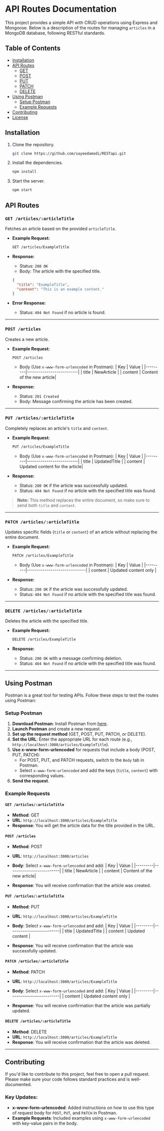 

# API Routes Documentation

This project provides a simple API with CRUD operations using Express and Mongoose. Below is a description of the routes for managing `articles` in a MongoDB database, following RESTful standards.

## Table of Contents

- [Installation](#installation)
- [API Routes](#api-routes)
  - [GET](#get)
  - [POST](#post)
  - [PUT](#put)
  - [PATCH](#patch)
  - [DELETE](#delete)
- [Using Postman](#using-postman)
  - [Setup Postman](#setup-postman)
  - [Example Requests](#example-requests)
- [Contributing](#contributing)
- [License](#license)

## Installation

1. Clone the repository.
   ```bash
   git clone https://github.com/sayeedamodi/RESTapi.git
   ```
2. Install the dependencies.
   ```bash
   npm install
   ```
3. Start the server.
   ```bash
   npm start
   ```

## API Routes

### `GET /articles/:articleTitle`

Fetches an article based on the provided `articleTitle`.

- **Example Request:**
  ```bash
  GET /articles/ExampleTitle
  ```

- **Response:**
  - Status: `200 OK`
  - Body: The article with the specified title.
  
  ```json
  {
    "title": "ExampleTitle",
    "content": "This is an example content."
  }
  ```

- **Error Response:**
  - Status: `404 Not Found` if no article is found.

---

### `POST /articles`

Creates a new article.

- **Example Request:**
  ```bash
  POST /articles
  ```
  - Body (Use `x-www-form-urlencoded` in Postman):
    | Key     | Value                    |
    |---------|--------------------------|
    | title   | NewArticle                |
    | content | Content of the new article|

- **Response:**
  - Status: `201 Created`
  - Body: Message confirming the article has been created.

---

### `PUT /articles/:articleTitle`

Completely replaces an article's `title` and `content`.

- **Example Request:**
  ```bash
  PUT /articles/ExampleTitle
  ```
  - Body (Use `x-www-form-urlencoded` in Postman):
    | Key     | Value                    |
    |---------|--------------------------|
    | title   | UpdatedTitle              |
    | content | Updated content for the article|

- **Response:**
  - Status: `200 OK` if the article was successfully updated.
  - Status: `404 Not Found` if no article with the specified title was found.

> **Note:** This method replaces the entire document, so make sure to send both `title` and `content`.

---

### `PATCH /articles/:articleTitle`

Updates specific fields (`title` or `content`) of an article without replacing the entire document.

- **Example Request:**
  ```bash
  PATCH /articles/ExampleTitle
  ```
  - Body (Use `x-www-form-urlencoded` in Postman):
    | Key     | Value                        |
    |---------|------------------------------|
    | content | Updated content only          |

- **Response:**
  - Status: `200 OK` if the article was successfully updated.
  - Status: `404 Not Found` if no article with the specified title was found.

---

### `DELETE /articles/:articleTitle`

Deletes the article with the specified title.

- **Example Request:**
  ```bash
  DELETE /articles/ExampleTitle
  ```

- **Response:**
  - Status: `200 OK` with a message confirming deletion.
  - Status: `404 Not Found` if no article with the specified title was found.

---

## Using Postman

Postman is a great tool for testing APIs. Follow these steps to test the routes using Postman:

### Setup Postman

1. **Download Postman**: Install Postman from [here](https://www.postman.com/downloads/).
2. **Launch Postman** and create a new request.
3. **Set up the request method** (GET, POST, PUT, PATCH, or DELETE).
4. **Set the URL**: Enter the appropriate URL for each route (e.g., `http://localhost:3000/articles/ExampleTitle`).
5. **Use x-www-form-urlencoded** for requests that include a body (POST, PUT, PATCH):
   - For POST, PUT, and PATCH requests, switch to the `Body` tab in Postman.
   - Select `x-www-form-urlencoded` and add the keys (`title`, `content`) with corresponding values.
6. **Send the request**.

### Example Requests

#### `GET /articles/:articleTitle`
- **Method**: GET
- **URL**: `http://localhost:3000/articles/ExampleTitle`
- **Response**: You will get the article data for the title provided in the URL.

#### `POST /articles`
- **Method**: POST
- **URL**: `http://localhost:3000/articles`
- **Body**: Select `x-www-form-urlencoded` and add:
  | Key     | Value                    |
  |---------|--------------------------|
  | title   | NewArticle                |
  | content | Content of the new article|

- **Response**: You will receive confirmation that the article was created.

#### `PUT /articles/:articleTitle`
- **Method**: PUT
- **URL**: `http://localhost:3000/articles/ExampleTitle`
- **Body**: Select `x-www-form-urlencoded` and add:
  | Key     | Value                    |
  |---------|--------------------------|
  | title   | UpdatedTitle              |
  | content | Updated content           |

- **Response**: You will receive confirmation that the article was successfully updated.

#### `PATCH /articles/:articleTitle`
- **Method**: PATCH
- **URL**: `http://localhost:3000/articles/ExampleTitle`
- **Body**: Select `x-www-form-urlencoded` and add:
  | Key     | Value                    |
  |---------|--------------------------|
  | content | Updated content only      |

- **Response**: You will receive confirmation that the article was partially updated.

#### `DELETE /articles/:articleTitle`
- **Method**: DELETE
- **URL**: `http://localhost:3000/articles/ExampleTitle`
- **Response**: You will receive confirmation that the article was deleted.

---

## Contributing

If you'd like to contribute to this project, feel free to open a pull request. Please make sure your code follows standard practices and is well-documented.



### Key Updates:
- **x-www-form-urlencoded**: Added instructions on how to use this type of request body for `POST`, `PUT`, and `PATCH` in Postman.
- **Example Requests**: Included examples using `x-www-form-urlencoded` with key-value pairs in the body. 
